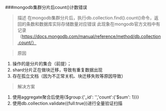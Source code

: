 ###mongodb集群分片后count()计数错误

> 描述
  在mongodb集群分片后，执行db.collection.find().count()命令，返回的条数和数据库实际存储数量对应错误
  此现象在mongodb官方文档中有记录（https://docs.mongodb.com/manual/reference/method/db.collection.count/）
  
> 原因
  1. 操作的是分片的集合（前提）；
  2. shard分片正在做块迁移，导致有重复数据出现
  3. 存在孤立文档（因为不正常关机、块迁移失败等原因导致）
  
> 解决方案
  1. 使用aggregate聚合后使用{$group:{'_id': '','count':{'$sum': 1}}}
  2. 使用db.collection.validate({full:true})进行全量验证扫描
